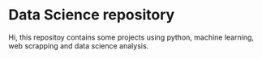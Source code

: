 # Data Science repository
 Hi, this repositoy contains some projects using python, machine learning, web scrapping and data science analysis.
